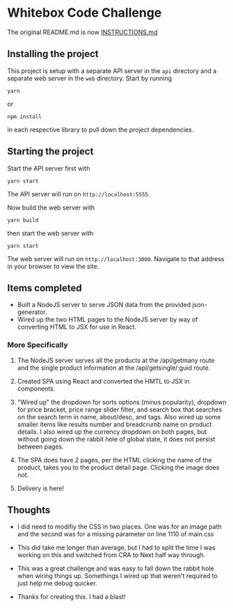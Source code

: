 # Whitebox Code Challenge

The original README.md is now [INSTRUCTIONS.md](./INSTRUCTIONS.md)

## Installing the project

This project is setup with a separate API server in the `api` directory and a separate web server in the `web` directory.  Start by running 

```yarn```

or 

```npm install```

in each respective library to pull down the project dependencies.  

## Starting the project

Start the API server first with 

```
yarn start
```

The API server will run on `http://localhost:5555`.

Now build the web server with

```
yarn build
```

then start the web server with

```
yarn start
```

The web server will run on `http://localhost:3000`.  Navigate to that address in your browser to view the site.

## Items completed

* Built a NodeJS server to serve JSON data from the provided json-generator.
* Wired up the two HTML pages to the NodeJS server by way of converting HTML to JSX for use in React.

### More Specifically

1. The NodeJS server serves all the products at the /api/getmany route and the single product information at the /api/getsingle/:guid route.

2. Created SPA using React and converted the HMTL to JSX in components.

3. "Wired up" the dropdown for sorts options (minus popularity), dropdown for price bracket, price range slider filter, and search box that searches on the search term in name, about/desc, and tags. Also wired up some smaller items like results number and breadcrumb name on product details.  I also wired up the currency dropdown on both pages, but without going down the rabbit hole of global state, it does not persist between pages.

4. The SPA does have 2 pages, per the HTML clicking the name of the product, takes you to the product detail page.  Clicking the image does not.

5. Delivery is here!

## Thoughts

* I did need to modifiy the CSS in two places.  One was for an image path and the second was for a missing parameter on line 1110 of main.css

* This did take me longer than average, but I had to split the time I was working on this and switched from CRA to Next half way through.

* This was a great challenge and was easy to fall down the rabbit hole when wiring things up.  Somethings I wired up that weren't required to just help me debug quicker.

* Thanks for creating this.  I had a blast!